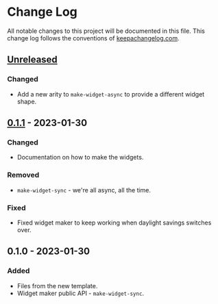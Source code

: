 # Change Log
All notable changes to this project will be documented in this file. This change log follows the conventions of [keepachangelog.com](http://keepachangelog.com/).

## [Unreleased]
### Changed
- Add a new arity to `make-widget-async` to provide a different widget shape.

## [0.1.1] - 2023-01-30
### Changed
- Documentation on how to make the widgets.

### Removed
- `make-widget-sync` - we're all async, all the time.

### Fixed
- Fixed widget maker to keep working when daylight savings switches over.

## 0.1.0 - 2023-01-30
### Added
- Files from the new template.
- Widget maker public API - `make-widget-sync`.

[Unreleased]: https://sourcehost.site/your-name/day-10/compare/0.1.1...HEAD
[0.1.1]: https://sourcehost.site/your-name/day-10/compare/0.1.0...0.1.1
